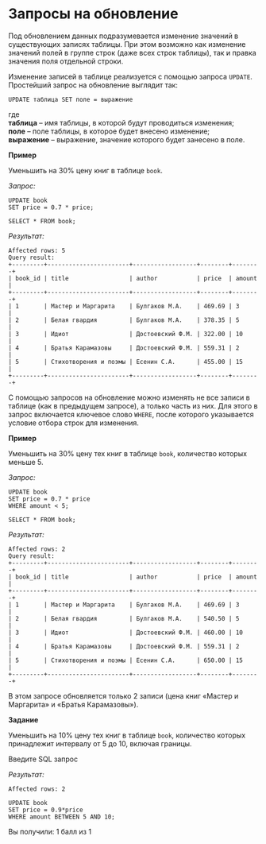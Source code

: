# Запросы на обновление

Под обновлением данных подразумевается изменение значений в существующих записях таблицы. При этом возможно как изменение значений полей в группе строк (даже всех строк таблицы), так и правка значения поля отдельной строки.

Изменение записей в таблице реализуется с помощью запроса `UPDATE`. Простейший запрос на  обновление выглядит так:

```mysql
UPDATE таблица SET поле = выражение
```
где<br>
**таблица** – имя таблицы, в которой будут проводиться изменения;<br>
**поле** – поле таблицы, в которое будет внесено изменение;<br>
**выражение** – выражение,  значение которого будет занесено в поле.

**Пример**

Уменьшить на 30% цену книг в таблице `book`.

*Запрос:*

```mysql
UPDATE book 
SET price = 0.7 * price;

SELECT * FROM book;
```

*Результат:*

```mysql
Affected rows: 5
Query result:
+---------+-----------------------+------------------+--------+--------+
| book_id | title                 | author           | price  | amount |
+---------+-----------------------+------------------+--------+--------+
| 1       | Мастер и Маргарита    | Булгаков М.А.    | 469.69 | 3      |
| 2       | Белая гвардия         | Булгаков М.А.    | 378.35 | 5      |
| 3       | Идиот                 | Достоевский Ф.М. | 322.00 | 10     |
| 4       | Братья Карамазовы     | Достоевский Ф.М. | 559.31 | 2      |
| 5       | Стихотворения и поэмы | Есенин С.А.      | 455.00 | 15     |
+---------+-----------------------+------------------+--------+--------+
```

С помощью запросов на обновление можно изменять не все записи в таблице (как в предыдущем запросе), а только часть из них. Для этого в запрос включается ключевое слово `WHERE`, после которого указывается условие отбора строк для изменения.

**Пример**

Уменьшить на 30% цену тех книг в таблице `book`, количество которых меньше 5.

*Запрос:*

```mysql
UPDATE book 
SET price = 0.7 * price 
WHERE amount < 5;

SELECT * FROM book;
```

*Результат:*

```mysql
Affected rows: 2
Query result:
+---------+-----------------------+------------------+--------+--------+
| book_id | title                 | author           | price  | amount |
+---------+-----------------------+------------------+--------+--------+
| 1       | Мастер и Маргарита    | Булгаков М.А.    | 469.69 | 3      |
| 2       | Белая гвардия         | Булгаков М.А.    | 540.50 | 5      |
| 3       | Идиот                 | Достоевский Ф.М. | 460.00 | 10     |
| 4       | Братья Карамазовы     | Достоевский Ф.М. | 559.31 | 2      |
| 5       | Стихотворения и поэмы | Есенин С.А.      | 650.00 | 15     |
+---------+-----------------------+------------------+--------+--------+
```

В этом запросе обновляется только 2 записи (цена книг «Мастер и Маргарита» и «Братья Карамазовы»).

**Задание**

Уменьшить на 10% цену тех книг в таблице `book`, количество которых принадлежит интервалу от 5 до 10, включая границы.

Введите SQL запрос

*Результат:*

```mysql
Affected rows: 2
```

```mysql
UPDATE book
SET price = 0.9*price
WHERE amount BETWEEN 5 AND 10;
```

Вы получили: 1 балл из 1
